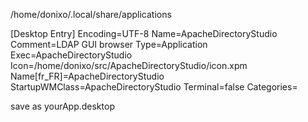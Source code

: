 /home/donixo/.local/share/applications


[Desktop Entry]
Encoding=UTF-8
Name=ApacheDirectoryStudio
Comment=LDAP GUI browser
Type=Application
Exec=ApacheDirectoryStudio
Icon=/home/donixo/src/ApacheDirectoryStudio/icon.xpm
Name[fr_FR]=ApacheDirectoryStudio
StartupWMClass=ApacheDirectoryStudio
Terminal=false
Categories=


save as yourApp.desktop
